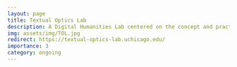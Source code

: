 ```yaml
---
layout: page
title: Textual Optics Lab
description: A Digital Humanities Lab centered on the concept and practice of scalable reading.
img: assets/img/TOL.jpg
redirect: https://textual-optics-lab.uchicago.edu/
importance: 3
category: ongoing
---
```

